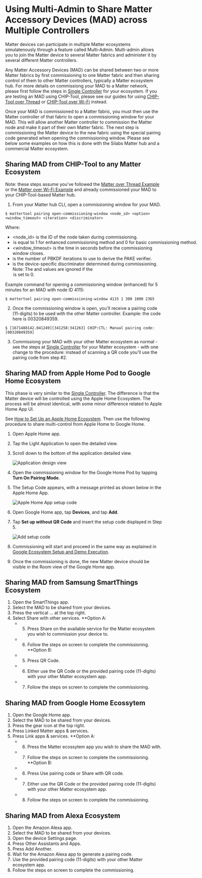 # Using Multi-Admin to Share Matter Accessory Devices (MAD) across Multiple Controllers

Matter devices can participate in multiple Matter ecosystems simulatenously through a feature called Multi-Admin.
Multi-admin allows you to join the Matter device to several Matter fabrics and administer it by several different Matter controllers.

Any Matter Accessory Devices (MAD) can be shared between two or more Matter fabrics by first commissioning to one Matter fabric and then sharing control of them to other Matter controllers, typically a Matter ecosystem hub.
For more details on commissiong your MAD to a Matter network, please first follow the steps in [Single Controller](./singlecontroller-ecosystem) for your ecosystem. If you are testing an MAD using CHIP-Tool, please see our guides for using [CHIP-Tool over Thread](/matter/{build-docspace-version}/matter-thread/index) or [CHIP-Tool over Wi-Fi](/matter/{build-docspace-version}/matter-wifi-run-demo/use-case-execution) instead.

Once your MAD is commissioned to a Matter fabric, you must then use the Matter controller of that fabric to open a commissioning window for your MAD.
This will allow another Matter controller to commission the Matter node and make it part of their own Matter fabric. The next step is commissioning the Matter device to the new fabric using the special pairing code generated when opening the commissioning window.
Please see below some examples on how this is done with the Silabs Matter hub and a commercial Matter ecosystem.

## Sharing MAD from CHIP-Tool to any Matter Ecosystem

Note: these steps assume you've followed the [Matter over Thread Example](/matter/{build-docspace-version}/matter-thread/index) or the [Matter over Wi-Fi Example](/matter/{build-docspace-version}/matter-wifi/index) and already commissioned your MAD to your CHIP-Tool-based Matter hub.

1. From your Matter hub CLI, open a commissioning window for your MAD.
```shell
$ mattertool pairing open-commissioning-window <node_id> <option> <window_timeout> <iteration> <discriminator>
```

Where:
- <node_id> is the ID of the node taken during commissioning.
- <option> is equal to 1 for enhanced commissioning method and 0 for basic commissioning method.
- <window_timeout> is the time in seconds before the commissioning window closes.
- <iteration> is the number of PBKDF iterations to use to derive the PAKE verifier.
- <discriminator> is the device-specific discriminator determined during commissioning.
Note: The <iteration> and <discriminator> values are ignored if the <option> is set to 0.

Example command for opening a commissioning window (enhanced) for 5 minutes for an MAD with node ID 4115:
```shell
$ mattertool pairing open-commissioning-window 4115 1 300 1000 2365
```

2. Once the commissioning window is open, you'll receive a pairing code (11-digits) to be used with the other Matter controller.
Example: the code here is 00320849359.
```shell
$ [1671488142.041249][341258:341263] CHIP:CTL: Manual pairing code: [00320849359]
```

3. Commissiong your MAD with your other Matter ecosystem as normal - see the steps at [Single Controller](./singlecontroller-ecosystem) for your Matter ecosystem - with one change to the procedure: instead of scanning a QR code you'll use the pairing code from step #2.

## Sharing MAD from Apple Home Pod to Google Home Ecosystem

This phase is very similar to the [Single Controller](./singlecontroller-ecosystem.md). The difference is that the Matter device will be controlled using the Apple Home Ecosystem. The process will be almost identical, with some minor difference related to Apple Home App UI.

See [How to Set Up an Apple Home Ecosystem](./apple-ecosystem-setup.md). Then use the following procedure to share multi-control from Apple Home to Google Home.

1. Open Apple Home app.
2. Tap the Light Application to open the detailed view.
3. Scroll down to the bottom of the application detailed view.

    ![Application design view](./images/matter-apple-application-info.png)

4. Open the commissioning window for the Google Home Pod by tapping **Turn On Pairing Mode**.
5. The Setup Code appears, with a message printed as shown below in the Apple Home App.

    ![Apple Home App setup code](./images/matter-apple-application-setup-code.png)

6. Open Google Home app, tap **Devices**, and tap **Add**.
7. Tap **Set up without QR Code** and insert the setup code displayed in Step 5.

    ![Add setup code](./images/matter-google-add-setup-code.png)

8. Commissioning will start and proceed in the same way as explained in [Google Ecosystem Setup and Demo Execution](./google-ecosystem-setup.md).
9. Once the commissioning is done, the new Matter device should be visible in the Room view of the Google Home app.

## Sharing MAD from Samsung SmartThings Ecosystem

1. Open the SmartThings app.
2. Select the MAD to be shared from your devices.
3. Press the vertical ... at the top right.
4. Select Share with other services.
**Option A:
   - 5. Press Share on the available service for the Matter ecosystem you wish to commission your device to.
   - 6. Follow the steps on screen to complete the commissioning.
**Option B:
   - 5. Press QR Code.
   - 6. Either use the QR Code or the provided pairing code (11-digits) with your other Matter ecosystem app.
   - 7. Follow the steps on screen to complete the commissioning.

## Sharing MAD from Google Home Ecossytem

1. Open the Google Home app.
2. Select the MAD to be shared from your devices.
3. Press the gear icon at the top right.
4. Press Linked Matter apps & services.
5. Press Link apps & services.
**Option A:
   - 6. Press the Matter ecossytem app you wish to share the MAD with.
   - 7. Follow the steps on screen to complete the commissioning.
**Option B:
   - 6. Press Use pairing code or Share with QR code.
   - 7. Either use the QR Code or the provided pairing code (11-digits) with your other Matter ecosystem app.
   - 8. Follow the steps on screen to complete the commissioning.

## Sharing MAD from Alexa Ecosystem

1. Open the Amazon Alexa app.
2. Select the MAD to be shared from your devices.
3. Open the device Settings page.
4. Press Other Assistants and Apps.
5. Press Add Another.
6. Wait for the Amazon Alexa app to generate a pairing code.
7. Use the provided pairing code (11-digits) with your other Matter ecosystem app.
8. Follow the steps on screen to complete the commissioning.

